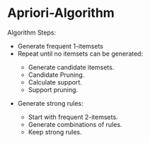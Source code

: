 # Apriori-Algorithm
Algorithm Steps:<br/>
<ul>
<li>Generate frequent 1-itemsets</li>
<li>Repeat until no itemsets can be generated:</li>
	<ul>
		<li>Generate candidate itemsets.<br/></li>
		<li>Candidate Pruning.</li>
		<li>Calculate support.</li>
		<li>Support pruning.</li>
	</ul>
</ul>

<ul>
	<li>Generate strong rules:</li>
	<ul>
		<li>Start with frequent 2-itemsets.</li>
		<li>Generate combinations of rules.</li>
		<li>Keep strong rules.</li>
	</ul>	
</ul>

